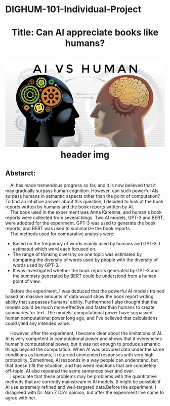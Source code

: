 # DIGHUM-101-Individual-Project
<h1 align="center">
    Title: Can AI appreciate books like humans?
<h1/>

<p align="center">
  <img src="./Img/aiVsHuman.jpeg" />
    header img
</p>
    
## Abstarct:

&nbsp;&nbsp;&nbsp;&nbsp;AI has made tremendous progress so far, and it is now believed that it may gradually surpass human cognition. However, can such powerful AIs surpass humans in semantic aspects other than the point of computation? To find an intuitive answer about this question, I decided to look at the book reports written by humans and the book reports written by AI.<br>
&nbsp;&nbsp;&nbsp;&nbsp;The book used in the experiment was Anna Karenina, and human's book reports were collected from several blogs. Two AI models, GPT-3 and BERT, were adopted for the experiment. GPT-3 was used to generate the book reports, and BERT was used to summarize the book reports.<br>
&nbsp;&nbsp;&nbsp;&nbsp;The methods used for comparative analysis were:
* Based on the frequency of words mainly used by humans and GPT-3, I estimated which word each focused on.
* The range of thinking diversity on one topic was estimated by comparing the diversity of words used by people with the diversity of words used by GPT-3.
* It was investigated whether the book reports generated by GPT-3 and the summary generated by BERT could be understood from a human point of view.

&nbsp;&nbsp;&nbsp;&nbsp;Before the experiment, I was deduced that the powerful AI models trained based on massive amounts of data would show the book report writing ability that surpasses humans' ability. Furthermore I also thought that the models could be much more effective and faster than humans to create summaries for text. The models' computational power have surpassed human computational power long ago, and I've believed that calculations could yield any intended value.

&nbsp;&nbsp;&nbsp;&nbsp;However, after the experiment, I became clear about the limitations of AI. AI is very competent in computational power and shows that it overwhelms human's computational power, but it was not enough to produce semantic things beyond the computation. When AI was provided data under the same conditions as humans, it returned unintended responses with very high probability. Sometimes, AI responds in a way people can understand, but that doesn't fit the situation, and has weird reactions that are completely off-topic. AI also repeated the same sentences over and over.<br>
&nbsp;&nbsp;&nbsp;&nbsp;I speculate that these problems may be problems with the quantitative methods that are currently mainstream in AI models. 
It might be possible if AI use extremely refined and well-targeted data.Before the experiment, I disagreed with Dr. Nan Z Da's opinion, but after the experiment I've come to agree with her.
